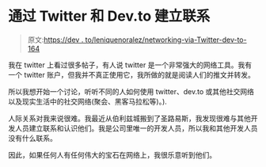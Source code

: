 # 通过 Twitter 和 Dev.to 建立联系

> 原文:[https://dev . to/leniquenoralez/networking-via-Twitter-dev-to-164](https://dev.to/leniquenoralez/networking-via-twitter-dev-to-164)

我在 twitter 上看过很多帖子，有人说 twitter 是一个非常强大的网络工具。我有一个 twitter 账户，但我并不真正使用它，我所做的就是阅读人们的推文并转发。

所以我想开始一个讨论，听听不同的人如何使用 twitter、dev.to 或其他社交网络以及现实生活中的社交网络(聚会、黑客马拉松等)。).

人际关系对我来说很难。我最近从伯利兹城搬到了圣路易斯，我发现很难与其他开发人员建立联系和认识他们。我是公司里唯一的开发人员，所以我和其他开发人员没有什么联系。

因此，如果任何人有任何伟大的宝石在网络上，我很乐意听到他们。
